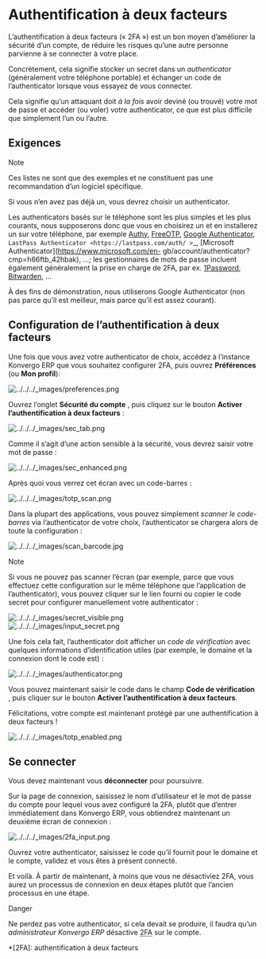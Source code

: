 # Authentification à deux facteurs

L’authentification à deux facteurs (« 2FA ») est un bon moyen d’améliorer la
sécurité d’un compte, de réduire les risques qu’une autre personne parvienne à
se connecter à votre place.

Concrètement, cela signifie stocker un secret dans un _authenticator_
(généralement votre téléphone portable) et échanger un code de l’authenticator
lorsque vous essayez de vous connecter.

Cela signifie qu’un attaquant doit _à la fois_ avoir deviné (ou trouvé) votre
mot de passe et accéder (ou voler) votre authenticator, ce que est plus
difficile que simplement l’un ou l’autre.

## Exigences

<div class="alert alert-primary">
<p class="alert-title">
Note</p><p>Ces listes ne sont que des exemples et ne constituent pas une recommandation d’un logiciel spécifique.</p>
</div>

Si vous n’en avez pas déjà un, vous devrez choisir un authenticator.

Les authenticators basés sur le téléphone sont les plus simples et les plus
courants, nous supposerons donc que vous en choisirez un et en installerez un
sur votre téléphone, par exemple [Authy](https://authy.com/),
[FreeOTP](https://freeotp.github.io/), [Google
Authenticator](https://support.google.com/accounts/answer/1066447?hl=en),
`LastPass Authenticator <https://lastpass.com/auth/ >`_, [Microsoft
Authenticator](https://www.microsoft.com/en-
gb/account/authenticator?cmp=h66ftb_42hbak), …; les gestionnaires de mots de
passe incluent également généralement la prise en charge de 2FA, par ex.
[1Password](https://support.1password.com/one-time-passwords/),
[Bitwarden](https://bitwarden.com/help/article/authenticator-keys/), …

À des fins de démonstration, nous utiliserons Google Authenticator (non pas
parce qu’il est meilleur, mais parce qu’il est assez courant).

## Configuration de l’authentification à deux facteurs

Une fois que vous avez votre authenticator de choix, accédez à l’instance Konvergo ERP
que vous souhaitez configurer 2FA, puis ouvrez **Préférences** (ou **Mon
profil**):

![../../../_images/preferences.png](../../../_images/preferences.png)

Ouvrez l’onglet **Sécurité du compte** , puis cliquez sur le bouton **Activer
l’authentification à deux facteurs** :

![../../../_images/sec_tab.png](../../../_images/sec_tab.png)

Comme il s’agit d’une action sensible à la sécurité, vous devrez saisir votre
mot de passe :

![../../../_images/sec_enhanced.png](../../../_images/sec_enhanced.png)

Après quoi vous verrez cet écran avec un code-barres :

![../../../_images/totp_scan.png](../../../_images/totp_scan.png)

Dans la plupart des applications, vous pouvez simplement _scanner le code-
barres_ via l’authenticator de votre choix, l’authenticator se chargera alors
de toute la configuration :

![../../../_images/scan_barcode.jpg](../../../_images/scan_barcode.jpg)

<div class="alert alert-primary">
<p class="alert-title">
Note</p><p>Si vous ne pouvez pas scanner l’écran (par exemple, parce que vous effectuez cette configuration sur le même téléphone que l’application de l’authenticator), vous pouvez cliquer sur le lien fourni ou copier le code secret pour configurer manuellement votre authenticator :</p>
<div class="figure align-center">
<img alt="../../../_images/secret_visible.png" src="../../../_images/secret_visible.png"/>
</div>
<div class="figure align-center">
<img alt="../../../_images/input_secret.png" src="../../../_images/input_secret.png"/>
</div>
</div>

Une fois cela fait, l’authenticator doit afficher un _code de vérification_
avec quelques informations d’identification utiles (par exemple, le domaine et
la connexion dont le code est) :

![../../../_images/authenticator.png](../../../_images/authenticator.png)

Vous pouvez maintenant saisir le code dans le champ **Code de vérification** ,
puis cliquer sur le bouton **Activer l’authentification à deux facteurs**.

Félicitations, votre compte est maintenant protégé par une authentification à
deux facteurs !

![../../../_images/totp_enabled.png](../../../_images/totp_enabled.png)

## Se connecter

Vous devez maintenant vous **déconnecter** pour poursuivre.

Sur la page de connexion, saisissez le nom d’utilisateur et le mot de passe du
compte pour lequel vous avez configuré la 2FA, plutôt que d’entrer
immédiatement dans Konvergo ERP, vous obtiendrez maintenant un deuxième écran de
connexion :

![../../../_images/2fa_input.png](../../../_images/2fa_input.png)

Ouvrez votre authenticator, saisissez le code qu’il fournit pour le domaine et
le compte, validez et vous êtes à présent connecté.

Et voilà. À partir de maintenant, à moins que vous ne désactiviez 2FA, vous
aurez un processus de connexion en deux étapes plutôt que l’ancien processus
en une étape.

<div class="alert alert-danger">
<p class="alert-title">
Danger</p><p>Ne perdez pas votre authenticator, si cela devait se produire, il faudra qu’un <em>administrateur Konvergo ERP</em> désactive <abbr title="authentification à deux facteurs">2FA</abbr> sur le compte.</p>
</div>

  *[2FA]: authentification à deux facteurs

